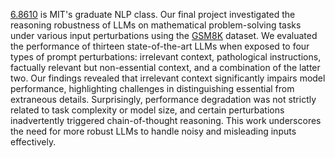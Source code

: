 [6.8610](https://mit-6861.github.io/) is MIT's graduate NLP class. Our final project investigated the reasoning robustness of LLMs on mathematical problem-solving tasks under various input perturbations using the [GSM8K](https://huggingface.co/datasets/openai/gsm8k) dataset. We evaluated the performance of thirteen state-of-the-art LLMs when exposed to four types of prompt perturbations: irrelevant context, pathological instructions, factually relevant but non-essential context, and a combination of the latter two. Our findings revealed that irrelevant context significantly impairs model performance, highlighting challenges in distinguishing essential from extraneous details. Surprisingly, performance degradation was not strictly related to task complexity or model size, and certain perturbations inadvertently triggered chain-of-thought reasoning. This work underscores the need for more robust LLMs to handle noisy and misleading inputs effectively.